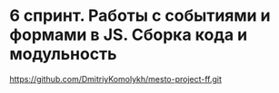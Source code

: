 # 6 спринт. Работы с событиями и формами в JS. Сборка кода и модульность
https://github.com/DmitriyKomolykh/mesto-project-ff.git